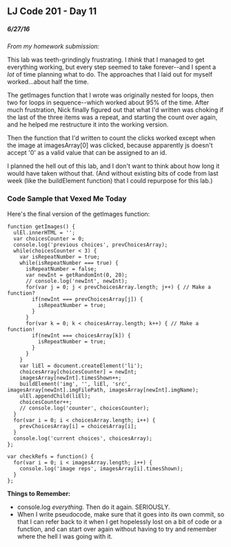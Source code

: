 ## LJ Code 201 - Day 11
##### 6/27/16

*From my homework submission:*

This lab was teeth-grindingly frustrating. I *think* that I managed to get everything working, but every step seemed to take forever--and I spent a *lot* of time planning what to do. The approaches that I laid out for myself worked...about half the time.

The getImages function that I wrote was originally nested for loops, then two for loops in sequence--which worked about 95% of the time. After much frustration, Nick finally figured out that what I'd written was choking if the last of the three items was a repeat, and starting the count over again, and he helped me restructure it into the working version.

Then the function that I'd written to count the clicks worked except when the image at imagesArray[0] was clicked, because apparently js doesn't accept '0' as a valid value that can be assigned to an id.

I planned the hell out of this lab, and I don't want to think about how long it would have taken without that. (And without existing bits of code from last week (like the buildElement function) that I could repurpose for this lab.)

### Code Sample that Vexed Me Today

Here's the final version of the getImages function:

```
function getImages() {
  ulEl.innerHTML = '';
  var choicesCounter = 0;
  console.log('previous choices', prevChoicesArray);
  while(choicesCounter < 3) {
    var isRepeatNumber = true;
    while(isRepeatNumber === true) {
      isRepeatNumber = false;
      var newInt = getRandomInt(0, 20);
      // console.log('newInt', newInt);
      for(var j = 0; j < prevChoicesArray.length; j++) { // Make a function?
        if(newInt === prevChoicesArray[j]) {
          isRepeatNumber = true;
        }
      }
      for(var k = 0; k < choicesArray.length; k++) { // Make a function!
        if(newInt === choicesArray[k]) {
          isRepeatNumber = true;
        }
      }
    }
    var liEl = document.createElement('li');
    choicesArray[choicesCounter] = newInt;
    imagesArray[newInt].timesShown++;
    buildElement('img', '', liEl, 'src', imagesArray[newInt].imgFilePath, imagesArray[newInt].imgName);
    ulEl.appendChild(liEl);
    choicesCounter++;
    // console.log('counter', choicesCounter);
  }
  for(var i = 0; i < choicesArray.length; i++) {
    prevChoicesArray[i] = choicesArray[i];
  }
  console.log('current choices', choicesArray);
};

var checkRefs = function() {
  for(var i = 0; i < imagesArray.length; i++) {
    console.log('image reps', imagesArray[i].timesShown);
  }
};
```

**Things to Remember:**

* console.log *everything*. Then do it again. SERIOUSLY.
* When I write pseudocode, make sure that it goes into its own commit, so that I can refer back to it when I get hopelessly lost on a bit of code or a function, and can start over again without having to try and remember where the hell I was going with it.
